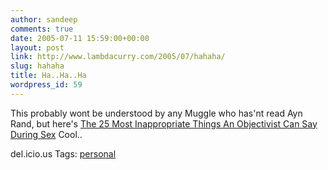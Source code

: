 ```yaml
---
author: sandeep
comments: true
date: 2005-07-11 15:59:00+00:00
layout: post
link: http://www.lambdacurry.com/2005/07/hahaha/
slug: hahaha
title: Ha..Ha..Ha
wordpress_id: 59
---
```


This probably wont be understood by any Muggle who has'nt read Ayn Rand, but here's [The 25 Most Inappropriate Things An Objectivist Can Say During Sex](http://www.savethehumans.com/instantgrat/thelist/objectivist_sex/index.shtml)
Cool..


del.icio.us Tags: [personal](http://del.icio.us/sss8ue/personal)
